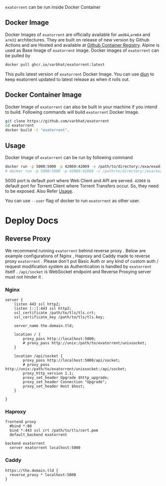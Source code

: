 `exatorrent` can be run inside Docker Container

## Docker Image
Docker Images of `exatorrent` are officially available for `amd64`,`arm64` and `arm32` architectures. They are built on release of new version by Github Actions and are Hosted and available at [Github Container Registry](https://ghcr.io/varbhat/exatorrent). Alpine is used as Base Image of `exatorrent` image. Docker images of `exatorrent` can be pulled by

```bash
docker pull ghcr.io/varbhat/exatorrent:latest
```

This pulls latest version of `exatorrent` Docker Image. You can use [diun](https://github.com/crazy-max/diun) to keep exatorrent updated to latest release as when it rolls out.

## Docker Container Image
Docker Image of `exatorrent` can also be built in your machine if you intend to build. Following commands will build `exatorrent` Docker Image.

```bash
git clone https://github.com/varbhat/exatorrent
cd exatorrent
docker build -t "exatorrent".
```

## Usage
Docker Image of `exatorrent` can be run by following command

```bash
docker run -p 5000:5000 -p 42069:42069 -v /path/to/directory:/exa/exadir ghcr.io/varbhat/exatorrent:latest
# docker run -p 5000:5000 -p 42069:42069 -v /path/to/directory:/exa/exadir exatorrent
```
5000 port is default port where Web Client and API are served. `42069` is default port for Torrent Client where Torrent Transfers occur. So, they need to be exposed. Also Refer [Usage](usage.md).

You can use `--user` flag of docker to run `exatorrent` as other user.


# Deploy Docs

## Reverse Proxy
We recommend running `exatorrent` behind reverse proxy . Below are example configurations of Nginx , Haproxy and Caddy made to reverse proxy `exatorrent` . Please don't put Basic Auth or any kind of custom auth / request modification system as Authentication is handled by `exatorrent` itself . `/api/socket` is WebSocket endpoint and Reverse Proxying server must not hinder it .

### Nginx

```Nginx
server {
    listen 443 ssl http2;
    listen [::]:443 ssl http2;
    ssl_certificate /path/to/tls/tls.crt;
    ssl_certificate_key /path/to/tls/tls.key;

    server_name the.domain.tld;

    location / {
        proxy_pass http://localhost:5000;
        # proxy_pass http://unix:/path/to/exatorrent/unixsocket;
    }

    location /api/socket {
        proxy_pass http://localhost:5000/api/socket;
        # proxy_pass http://unix:/path/to/exatorrent/unixsocket:/api/socket;
        proxy_http_version 1.1;
        proxy_set_header Upgrade $http_upgrade;
        proxy_set_header Connection "Upgrade";
        proxy_set_header Host $host;
    }

}
```

### Haproxy

```HAProxy
frontend proxy
  #bind *:80
  bind *:443 ssl crt /path/to/tls/cert.pem
  default_backend exatorrent

backend exatorrent
  server exatorrent localhost:5000
```

### Caddy

```
https://the.domain.tld {
  reverse_proxy * localhost:5000
}
```
